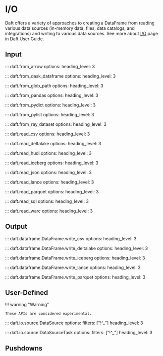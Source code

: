 # I/O

Daft offers a variety of approaches to creating a DataFrame from reading various data sources (in-memory data, files, data catalogs, and integrations) and writing to various data sources. See more about [I/O](../io.md) page in Daft User Guide.

## Input

<!-- from_ -->

::: daft.from_arrow
    options:
        heading_level: 3

::: daft.from_dask_dataframe
    options:
        heading_level: 3

::: daft.from_glob_path
    options:
        heading_level: 3

::: daft.from_pandas
    options:
        heading_level: 3

::: daft.from_pydict
    options:
        heading_level: 3

::: daft.from_pylist
    options:
        heading_level: 3

::: daft.from_ray_dataset
    options:
        heading_level: 3

<!-- read_ -->

::: daft.read_csv
    options:
        heading_level: 3

::: daft.read_deltalake
    options:
        heading_level: 3

::: daft.read_hudi
    options:
        heading_level: 3

::: daft.read_iceberg
    options:
        heading_level: 3

::: daft.read_json
    options:
        heading_level: 3

::: daft.read_lance
    options:
        heading_level: 3

::: daft.read_parquet
    options:
        heading_level: 3

::: daft.read_sql
    options:
        heading_level: 3

::: daft.read_warc
    options:
        heading_level: 3

## Output

<!-- write_ -->

::: daft.dataframe.DataFrame.write_csv
    options:
        heading_level: 3

::: daft.dataframe.DataFrame.write_deltalake
    options:
        heading_level: 3

::: daft.dataframe.DataFrame.write_iceberg
    options:
        heading_level: 3

::: daft.dataframe.DataFrame.write_lance
    options:
        heading_level: 3

::: daft.dataframe.DataFrame.write_parquet
    options:
        heading_level: 3

## User-Defined

!!! warning "Warning"

    These APIs are considered experimental.

::: daft.io.source.DataSource
    options:
        filters: ["!^_"]
        heading_level: 3

::: daft.io.source.DataSourceTask
    options:
        filters: ["!^_"]
        heading_level: 3

## Pushdowns

<!-- ::: daft.io.pushdowns.Pushdowns
    options:
        filters: ["!^_"]
        heading_level: 3

::: daft.io.pushdowns.Term
    options:
        filters: ["!^_"]
        heading_level: 3

::: daft.io.pushdowns.Reference
    options:
        filters: ["!^_"]
        heading_level: 3

::: daft.io.pushdowns.Literal
    options:
        filters: ["!^_"]
        heading_level: 3

::: daft.io.pushdowns.Expr
    options:
        filters: ["!^_"]
        heading_level: 3

::: daft.io.pushdowns.Arg
    options:
        filters: ["!^_"]
        heading_level: 3

::: daft.io.pushdowns.TermVisitor
    options:
        filters: ["!^_"]
        heading_level: 3 -->
